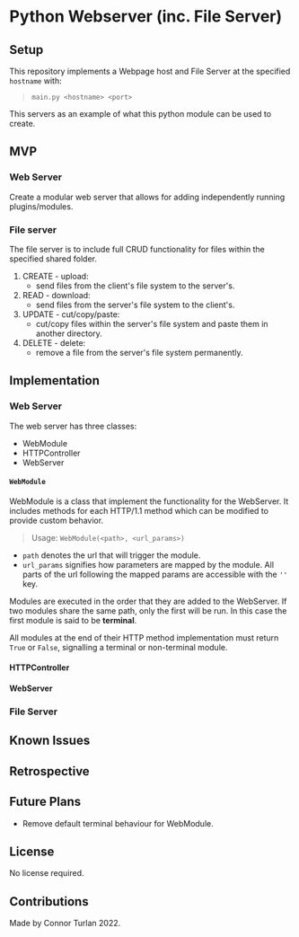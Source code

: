 # Python Webserver (inc. File Server)

## Setup

This repository implements a Webpage host and File Server at the specified `hostname` with:

> `main.py <hostname> <port>`

This servers as an example of what this python module can be used to create.

## MVP

### Web Server

Create a modular web server that allows for adding independently running plugins/modules.

### File server

The file server is to include full CRUD functionality for files within the specified shared folder.

1. CREATE - upload:
    - send files from the client's file system to the server's.
2. READ - download:
    - send files from the server's file system to the client's.
3. UPDATE - cut/copy/paste:
    - cut/copy files within the server's file system and paste them in another directory.
4. DELETE - delete:
    - remove a file from the server's file system permanently.

## Implementation

### Web Server

The web server has three classes:

-   WebModule
-   HTTPController
-   WebServer

#### `WebModule`

WebModule is a class that implement the functionality for the WebServer. It includes methods for each HTTP/1.1 method which can be modified to provide custom behavior.

> Usage: `WebModule(<path>, <url_params>)`

-   `path` denotes the url that will trigger the module.
-   `url_params` signifies how parameters are mapped by the module. All parts of the url following the mapped params are accessible with the `''` key.

Modules are executed in the order that they are added to the WebServer. If two modules share the same path, only the first will be run. In this case the first module is said to be **terminal**.

All modules at the end of their HTTP method implementation must return `True` or `False`, signalling a terminal or non-terminal module.

#### HTTPController

#### WebServer

### File Server

## Known Issues

## Retrospective

## Future Plans

-   Remove default terminal behaviour for WebModule.

## License

No license required.

## Contributions

Made by Connor Turlan 2022.
